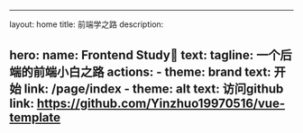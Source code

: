 ---

layout: home
title: 前端学之路
description: 

hero:
  name: Frontend Study🎉
  text:
  tagline: 一个后端的前端小白之路
  actions:
    - theme: brand
      text: 开始
      link: /page/index
    - theme: alt
      text: 访问github
      link: https://github.com/Yinzhuo19970516/vue-template
---